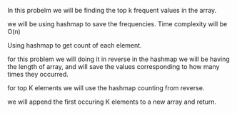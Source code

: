 In this probelm we will be finding the top k frequent values in the array.

we will be using hashmap to save the frequencies. Time complexity will be O(n)

Using hashmap to get count of each element.

for this problem we will doing it in reverse in the hashmap we will be having the length of array, and will save the values corresponding to how many times they occurred.

for top K elements 
we will use the hashmap counting from reverse.

we will append the first occuring K elements to a new array and return.